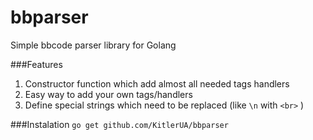 # bbparser
Simple bbcode parser library for Golang

###Features
1. Constructor function which add almost all needed tags handlers
2. Easy way to add your own tags/handlers
3. Define special strings which need to be replaced (like `\n` with `<br>` )

###Instalation
```go get github.com/KitlerUA/bbparser```

